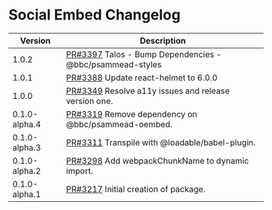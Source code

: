# Social Embed Changelog

| Version       | Description                                                                                       |
| ------------- | ------------------------------------------------------------------------------------------------- |
| 1.0.2 | [PR#3397](https://github.com/bbc/psammead/pull/3397) Talos - Bump Dependencies - @bbc/psammead-styles |
| 1.0.1 | [PR#3388](https://github.com/bbc/psammead/pull/3388) Update react-helmet to 6.0.0 |
| 1.0.0 | [PR#3349](https://github.com/bbc/psammead/pull/3349) Resolve a11y issues and release version one. |
| 0.1.0-alpha.4 | [PR#3319](https://github.com/bbc/psammead/pull/3319) Remove dependency on @bbc/psammead-oembed.   |
| 0.1.0-alpha.3 | [PR#3311](https://github.com/bbc/psammead/pull/3311) Transpile with @loadable/babel-plugin.       |
| 0.1.0-alpha.2 | [PR#3298](https://github.com/bbc/psammead/pull/3298) Add webpackChunkName to dynamic import.      |
| 0.1.0-alpha.1 | [PR#3217](https://github.com/bbc/psammead/pull/3217) Initial creation of package.                 |
